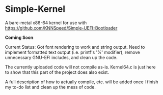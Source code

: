 # Simple-Kernel
A bare-metal x86-64 kernel for use with https://github.com/KNNSpeed/Simple-UEFI-Bootloader

**Coming Soon**

Current Status: Got font rendering to work and string output. Need to implement formatted text output (i.e. printf's '%' modifier), remove unnecessary GNU-EFI includes, and clean up the code.

The currently uploaded code will not compile as-is. Kernel64.c is just here to show that this part of the project does also exist.   
  
A full description of how to actually compile, etc. will be added once I finish my to-do list and clean up the mess of code.
